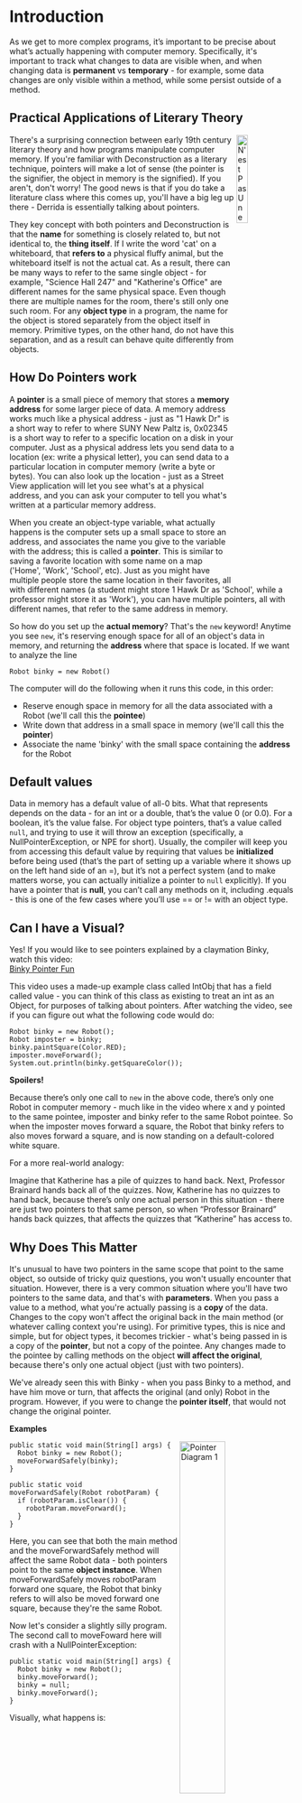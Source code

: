 # Introduction

As we get to more complex programs, it’s important to be precise about what’s actually happening with computer 
memory. Specifically, it's important to track what changes to data are visible when, and when changing data is **permanent** vs **temporary** - for example, some data changes are only visible within a method, while some persist outside of a method. 
 
## Practical Applications of Literary Theory

<img align="right" src="images/pipe.png" alt="N'est Pas Une Pipe" width="20%"/>

There's a surprising connection between early 19th century literary theory and how programs manipulate computer memory. If you're familiar with Deconstruction as a literary technique, pointers will make a lot of sense (the pointer is the signifier, the object in memory is the signified). If you aren't, don't worry! The good news is that if you do take a literature class where this comes up, you'll have a big leg up there - Derrida is essentially talking about pointers.

They key concept with both pointers and Deconstruction is that the **name** for something is closely related to, but not identical to, the **thing itself**. If I write the word 'cat' on a whiteboard, that **refers to** a physical fluffy animal, but the whiteboard itself is not the actual cat. As a result, there can be many ways to refer to the same single object - for example, "Science Hall 247" and "Katherine's Office" are different names for the same physical space. Even though there are multiple names for the room, there's still only one such room. For any **object type** in a program, the name for the object is stored separately from the object itself in memory. Primitive types, on the other hand, do not have this separation, and as a result can behave quite differently from objects.

## How Do Pointers work

A **pointer** is a small piece of memory that stores a **memory address** for some larger piece of data. A memory address works much like a physical address - just as "1 Hawk Dr" is a short way to refer to where SUNY New Paltz is, 0x02345 is a short way to refer to a specific location on a disk in your computer. Just as a physical address lets you send data to a location (ex: write a physical letter), you can send data to a particular location in computer memory (write a byte or bytes). You can also look up the location - just as a Street View application will let you see what's at a physical address, and you can ask your computer to tell you what's written at a particular memory address.

When you create an object-type variable, what actually happens is the computer sets up a small space to store an address, and associates the name you give to the variable with the address; this is called a **pointer**. This is similar to saving a favorite location with some name on a map ('Home', 'Work', 'School', etc). Just as you might have multiple people store the same location in their favorites, all with different names (a student might store 1 Hawk Dr as 'School', while a professor might store it as 'Work'), you can have multiple pointers, all with different names, that refer to the same address in memory.

So how do you set up the **actual memory**? That's the `new` keyword! Anytime you see `new`, it's reserving enough space for all of an object's data in memory, and returning the **address** where that space is located. If we want to analyze the line

`Robot binky = new Robot()`

The computer will do the following when it runs this code, in this order:

- Reserve enough space in memory for all the data associated with a Robot (we'll call this the **pointee**)
- Write down that address in a small space in memory (we'll call this the **pointer**)
- Associate the name 'binky' with the small space containing the **address** for the Robot

## Default values

Data in memory has a default value of all-0 bits. What that represents depends on the data \- for an int or a double, that’s the value 0 (or 0.0). For a boolean, it’s the value false. For object type pointers, that’s a value called `null`, and trying to use it will throw an exception (specifically, a NullPointerException, or NPE for short). Usually, the compiler will keep you from accessing this default value by requiring that values be **initialized** before being used (that’s the part of setting up a variable where it shows up on the left hand side of an \=), but it’s not a perfect system (and to make matters worse, you can actually initialize a pointer to `null` explicitly). If you have a pointer that is **null**, you can’t call any methods on it, including .equals \- this is one of the few cases where you’ll use \== or \!= with an object type.

## Can I have a Visual?

Yes\! If you would like to see pointers explained by a claymation Binky, watch this video:  
[Binky Pointer Fun](https://www.youtube.com/watch?v=vm5MNP7pn5g) 

This video uses a made-up example class called IntObj that has a field called value \- you can think of this class as existing to treat an int as an Object, for purposes of talking about pointers. After watching the video, see if you can figure out what the following code would do:

```
Robot binky = new Robot();  
Robot imposter = binky;  
binky.paintSquare(Color.RED);  
imposter.moveForward();  
System.out.println(binky.getSquareColor());
```

**Spoilers\!**

Because there’s only one call to `new` in the above code, there’s only one Robot in computer memory \- much like in the video where x and y pointed to the same pointee, imposter and binky refer to the same Robot pointee. So when the imposter moves forward a square, the Robot that binky refers to also moves forward a square, and is now standing on a default-colored white square.

For a more real-world analogy:

Imagine that Katherine has a pile of quizzes to hand back. Next, Professor Brainard hands back all of the quizzes. Now, Katherine has no quizzes to hand back, because there’s only one actual person in this situation \- there are just two pointers to that same person, so when “Professor Brainard” hands back quizzes, that affects the quizzes that “Katherine” has access to.

## Why Does This Matter

It's unusual to have two pointers in the same scope that point to the same object, so outside of tricky quiz questions, you won't usually encounter that situation. However, there is a very common situation where you'll have two pointers to the same data, and that's with **parameters**. When you pass a value to a method, what you're actually passing is a **copy** of the data. Changes to the copy won't affect the original back in the main method (or whatever calling context you're using). For primitive types, this is nice and simple, but for object types, it becomes trickier - what's being passed in is a copy of the **pointer**, but not a copy of the pointee. Any changes made to the pointee by calling methods on the object **will affect the original**, because there's only one actual object (just with two pointers). 

We've already seen this with Binky - when you pass Binky to a method, and have him move or turn, that affects the original (and only) Robot in the program. However, if you were to change the **pointer itself**, that would not change the original pointer.

**Examples**

<div>
<img align="right" src="images/pointer1.png" alt="Pointer Diagram 1" width="40%"/>

```
public static void main(String[] args) {
  Robot binky = new Robot();
  moveForwardSafely(binky);
}

public static void moveForwardSafely(Robot robotParam) {
  if (robotParam.isClear()) {
    robotParam.moveForward();
  }
}
```
</div>

Here, you can see that both the main method and the moveForwardSafely method will affect the same Robot data - both pointers point to the same **object instance**. When moveForwardSafely moves robotParam forward one square, the Robot that binky refers to will also be moved forward one square, because they're the same Robot.

Now let's consider a slightly silly program. The second call to moveFoward here will crash with a NullPointerException:

```
public static void main(String[] args) {
  Robot binky = new Robot();
  binky.moveForward();
  binky = null;
  binky.moveForward();
}
```

Visually, what happens is:

<img src="images/pointer2.png" alt="Pointer Diagram 2" width="60%"/>

What about this fairly similar program, though? This one won't crash!

```
public static void main(String[] args) {
  Robot binky = new Robot();
  binky.moveForward();
  clearRobot(binky);
  binky.moveForward();
}

public static void clearRobot(Robot robotParam) {
  robotParam = null;
}
```

What happens here is:

<img src="images/pointer3.png" alt="Pointer Diagram 3" width="60%"/>

This illustrates the difference between interacting with the pointer, which is **copied**, and the pointee, which is **not copied**. In this program, the pointer labeled binky is unaffected, because the method only got a copy of the pointer, and the Robot object itself is unaffected, because the clearRobot method only interacts with the pointer (via `=`), rather than the pointee (which uses a `.`)


Now let's look at some similar examples with primitive types, which are **always copied** and do not have the same pointer/pointee distinction. The following program will print out `1` to the console:

```
public static void main(String[] args) {
  int counter = 0;
  counter = counter + 1;
  System.out.println(counter);
}
```

Here's a fairly similar program, but this one will print out `0`.

```
public static void main(String[] args) {
  int counter = 0;
  incrementCounter(counter)
  System.out.println(counter);
}

public static void incrementCounter(int counterParam) {
  counterParam = counterParam + 1;
}
```

Visually, what's happening is:

<img src="images/pointer4.png" alt="Pointer Diagram 4" width="60%"/>

Since primitive types don't have pointers, the entire integer parameter is copied, and changes to the copy don't affect the original. If you're wondering how to get information about changes to a primitive type back out of a method, the solution is to use a **return value**:

```
public static void main(String[] args) {
  int counter = 0;
  counter = incrementCounter(counter)
  System.out.println(counter);
}

public static int incrementCounter(int counterParam) {
  counterParam = counterParam + 1;
  return counterParam;
}
```

## Fun Story Time

This isn't part of the required course material, but it's part of the fun of learning programming - you get to peek behind the curtain about how an ever-increasing amount of the world works.

Many programs do not correctly sanitize user inputs, and ‘null’ as a keyword shows up in many programming languages besides Java. Therefore, it’s a really bad idea to use “null” as a “funny troll” for any sort of customizable user data. One person found this out the hard way when they created a custom license plate with the text ‘null’ \- they got stuck with basically every malformed speeding ticket, parking ticket, etc in the state, and had to spend years unwinding that mess (full story if you’re curious: [Tale of the Null License Plate](https://www.wired.com/story/null-license-plate-landed-one-hacker-ticket-hell/)). I’d recommend avoiding using ‘null’ for things like usernames, passwords, email addresses, names for pets, etc, lest you turn someone else’s careless programming into a huge headache for yourself. 
